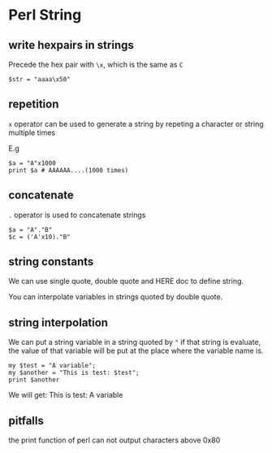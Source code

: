 # Perl String

## write hexpairs in strings

Precede the hex pair with `\x`, which is the same as `C`

```
$str = "aaaa\x50"
```

## repetition

`x` operator can be used to generate a string by repeting a character or string
multiple times

E.g

```
$a = "A"x1000
print $a # AAAAAA....(1000 times)
```


## concatenate

`.` operator is used to concatenate strings

```
$a = "A"."B"
$c = ('A'x10)."B"
```

## string constants

We can use single quote, double quote and HERE doc to
define string.

You can interpolate variables in strings quoted by double
quote.

## string interpolation

We can put a string variable in a string quoted by `"`
if that string is evaluate, the value of that variable
will be put at the place where the variable name is.

```
my $test = "A variable";
my $another = "This is test: $test";
print $another
```
We will get: This is test: A variable

## pitfalls

the print function of perl can not output characters above 0x80
